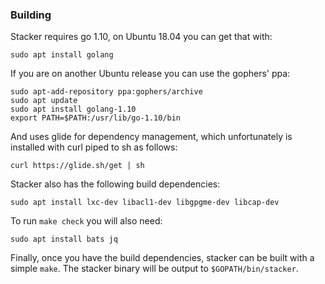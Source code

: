 ### Building

Stacker requires go 1.10, on Ubuntu 18.04 you can get that with:

    sudo apt install golang

If you are on another Ubuntu release you can use the gophers' ppa:

    sudo apt-add-repository ppa:gophers/archive
    sudo apt update
    sudo apt install golang-1.10
    export PATH=$PATH:/usr/lib/go-1.10/bin

And uses glide for dependency management, which unfortunately is installed with
curl piped to sh as follows:

    curl https://glide.sh/get | sh

Stacker also has the following build dependencies:

    sudo apt install lxc-dev libacl1-dev libgpgme-dev libcap-dev

To run `make check` you will also  need:

    sudo apt install bats jq

Finally, once you have the build dependencies, stacker can be built with a
simple `make`. The stacker binary will be output to `$GOPATH/bin/stacker`.
